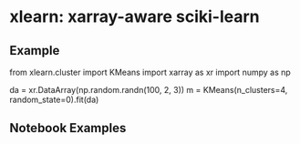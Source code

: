 # xlearn: xarray-aware sciki-learn

## Example

  from xlearn.cluster import KMeans
  import xarray as xr
  import numpy as np
  
  da = xr.DataArray(np.random.randn(100, 2, 3))
  m = KMeans(n_clusters=4, random_state=0).fit(da)

## Notebook Examples
